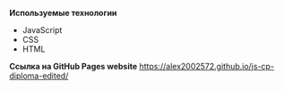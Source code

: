 **Используемые технологии**
- JavaScript
- CSS
- HTML

**Ссылка на GitHub Pages website** 
https://alex2002572.github.io/js-cp-diploma-edited/